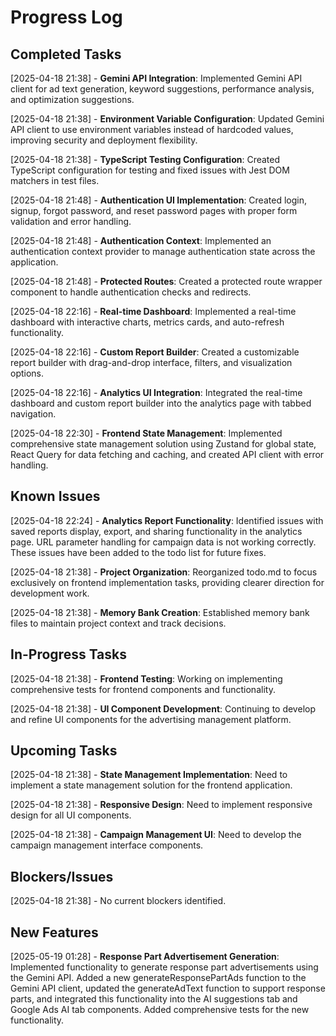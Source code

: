 # Progress Log

## Completed Tasks

[2025-04-18 21:38] - **Gemini API Integration**: Implemented Gemini API client for ad text generation, keyword suggestions, performance analysis, and optimization suggestions.

[2025-04-18 21:38] - **Environment Variable Configuration**: Updated Gemini API client to use environment variables instead of hardcoded values, improving security and deployment flexibility.

[2025-04-18 21:38] - **TypeScript Testing Configuration**: Created TypeScript configuration for testing and fixed issues with Jest DOM matchers in test files.

[2025-04-18 21:48] - **Authentication UI Implementation**: Created login, signup, forgot password, and reset password pages with proper form validation and error handling.

[2025-04-18 21:48] - **Authentication Context**: Implemented an authentication context provider to manage authentication state across the application.

[2025-04-18 21:48] - **Protected Routes**: Created a protected route wrapper component to handle authentication checks and redirects.

[2025-04-18 22:16] - **Real-time Dashboard**: Implemented a real-time dashboard with interactive charts, metrics cards, and auto-refresh functionality.

[2025-04-18 22:16] - **Custom Report Builder**: Created a customizable report builder with drag-and-drop interface, filters, and visualization options.

[2025-04-18 22:16] - **Analytics UI Integration**: Integrated the real-time dashboard and custom report builder into the analytics page with tabbed navigation.

[2025-04-18 22:30] - **Frontend State Management**: Implemented comprehensive state management solution using Zustand for global state, React Query for data fetching and caching, and created API client with error handling.

## Known Issues

[2025-04-18 22:24] - **Analytics Report Functionality**: Identified issues with saved reports display, export, and sharing functionality in the analytics page. URL parameter handling for campaign data is not working correctly. These issues have been added to the todo list for future fixes.

[2025-04-18 21:38] - **Project Organization**: Reorganized todo.md to focus exclusively on frontend implementation tasks, providing clearer direction for development work.

[2025-04-18 21:38] - **Memory Bank Creation**: Established memory bank files to maintain project context and track decisions.

## In-Progress Tasks

[2025-04-18 21:38] - **Frontend Testing**: Working on implementing comprehensive tests for frontend components and functionality.

[2025-04-18 21:38] - **UI Component Development**: Continuing to develop and refine UI components for the advertising management platform.

## Upcoming Tasks

[2025-04-18 21:38] - **State Management Implementation**: Need to implement a state management solution for the frontend application.

[2025-04-18 21:38] - **Responsive Design**: Need to implement responsive design for all UI components.

[2025-04-18 21:38] - **Campaign Management UI**: Need to develop the campaign management interface components.

## Blockers/Issues

[2025-04-18 21:38] - No current blockers identified.

## New Features
[2025-05-19 01:28] - **Response Part Advertisement Generation**: Implemented functionality to generate response part advertisements using the Gemini API. Added a new generateResponsePartAds function to the Gemini API client, updated the generateAdText function to support response parts, and integrated this functionality into the AI suggestions tab and Google Ads AI tab components. Added comprehensive tests for the new functionality.

